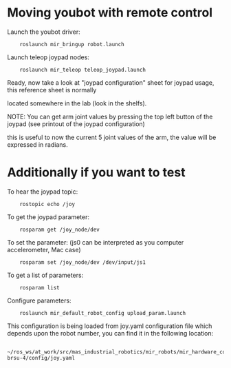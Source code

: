 Moving youbot with remote control
=================================

Launch the youbot driver:

		roslaunch mir_bringup robot.launch

Launch teleop joypad nodes:

		roslaunch mir_teleop teleop_joypad.launch

Ready, now take a look at "joypad configuration" sheet for joypad usage, this reference sheet is normally

located somewhere in the lab (look in the shelfs).

NOTE: You can get arm joint values by pressing the top left button of the joypad (see printout of the joypad configuration)

this is useful to now the current 5 joint values of the arm, the value will be expressed in radians.


Additionally if you want to test
================================

To hear the joypad topic:

		rostopic echo /joy

To get the joypad parameter:

		rosparam get /joy_node/dev

To set the parameter: (js0 can be interpreted as you computer accelerometer, Mac case)

		rosparam set /joy_node/dev /dev/input/js1

To get a list of parameters:

		rosparam list

Configure parameters:

		roslaunch mir_default_robot_config upload_param.launch

This configuration is being loaded from joy.yaml configuration file which depends upon the robot number,
you can find it in the following location:

		~/ros_ws/at_work/src/mas_industrial_robotics/mir_robots/mir_hardware_config/youbot-brsu-4/config/joy.yaml